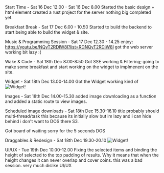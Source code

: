 Start Time - Sat 16 Dec 12.00 -  Sat 16 Dec 8.00
Started the basic design + html element
created a rust project for the server nothing big completed yet.



Breakfast Break - Sat 17 Dec 6.00 - 10.50
Started to build the backend to start being able to build the widget & site.


Music & Programming Session - Sat 17 Dec 12.30 - 14.25
enjoy: https://youtu.be/NQyT2RDlW8I?list=RDNQyT2RDlW8I
got the web server working bit lazy :(


Wake & Code - Sat 18th Dec 8:00-8:50
Got SSE working & Filtering; going to make some breakfast and start working on the widget to implmenent on the site.

Widget - Sat 18th Dec 13.00-14.00
Got the Widget working kind of
![Widget!](https://i.imgur.com/7aAB4cK.png)

Images - Sat 18th Dec 14.00-15.30
added image downloading as a function and added a static route to view images.

Scheduled image downloads - Sat 18th Dec 15.30-16.10
title probably should multi-thread/task this because its initially slow but im lazy
and i can hide behind i don't want to DOS there S3.

Got board of waiting sorry for the 5 seconds DOS

Draggables & Redesign - Sat 18th Dec 19.30-20.10
![Widget!](https://i.imgur.com/elaMMIi.png)


UI/UX - Tue 19th Dec 10.00-12.00
Fixing the selected items and binding the height of selected to the top padding
of results. Why it means that when the height changes it can never overlap and cover coins. this was a bad session. very much dislike UI/UX